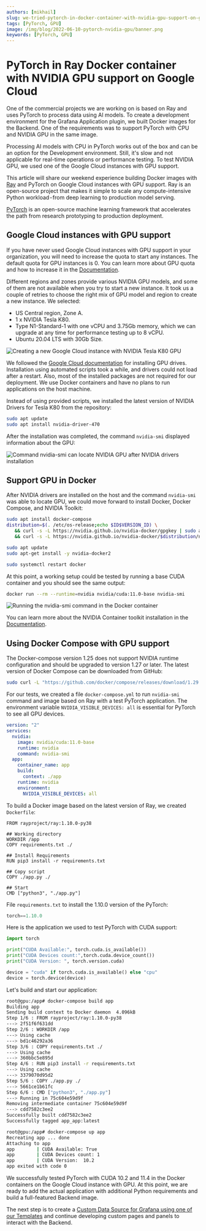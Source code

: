 ```yaml
---
authors: [mikhail]
slug: we-tried-pytorch-in-docker-container-with-nvidia-gpu-support-on-google-cloud-5e30c49d9864
tags: [PyTorch, GPU]
image: /img/blog/2022-06-10-pytorch-nvidia-gpu/banner.png
keywords: [PyTorch, GPU]
---
```


# PyTorch in Ray Docker container with NVIDIA GPU support on Google Cloud

One of the commercial projects we are working on is based on Ray and uses PyTorch to process data using AI models. To create a development environment for the Grafana Application plugin, we built Docker images for the Backend. One of the requirements was to support PyTorch with CPU and NVIDIA GPU in the same image.

<!--truncate-->

Processing AI models with CPU in PyTorch works out of the box and can be an option for the Development environment. Still, it's slow and not applicable for real-time operations or performance testing. To test NVIDIA GPU, we used one of the Google Cloud instances with GPU support.

This article will share our weekend experience building Docker images with [Ray](https://www.ray.io/) and PyTorch on Google Cloud instances with GPU support. Ray is an open-source project that makes it simple to scale any compute-intensive Python workload - from deep learning to production model serving.

[PyTorch](https://pytorch.org/) is an open-source machine learning framework that accelerates the path from research prototyping to production deployment.

## Google Cloud instances with GPU support

If you have never used Google Cloud instances with GPU support in your organization, you will need to increase the quota to start any instances. The default quota for GPU instances is 0. You can learn more about GPU quota and how to increase it in the [Documentation](https://cloud.google.com/compute/resource-usage#gpu_quota).

Different regions and zones provide various NVIDIA GPU models, and some of them are not available when you try to start a new instance. It took us a couple of retries to choose the right mix of GPU model and region to create a new instance. We selected:

- US Central region, Zone A.
- 1 x NVIDIA Tesla K80.
- Type N1-Standard-1 with one vCPU and 3.75Gb memory, which we can upgrade at any time for performance testing up to 8 vCPU.
- Ubuntu 20.04 LTS with 30Gb Size.

![Creating a new Google Cloud instance with NVIDIA Tesla K80 GPU](configuration.png)

We followed the [Google Cloud documentation](https://cloud.google.com/compute/docs/gpus/install-drivers-gpu#verify-windows) for installing GPU drives. Installation using automated scripts took a while, and drivers could not load after a restart. Also, most of the installed packages are not required for our deployment. We use Docker containers and have no plans to run applications on the host machine.

Instead of using provided scripts, we installed the latest version of NVIDIA Drivers for Tesla K80 from the repository:
```sh
sudo apt update
sudo apt install nvidia-driver-470
```

After the installation was completed, the command `nvidia-smi` displayed information about the GPU:

![Command `nvidia-smi` can locate NVIDIA GPU after NVIDIA drivers installation](nvidia-smi.png)

## Support GPU in Docker

After NVIDIA drivers are installed on the host and the command `nvidia-smi` was able to locate GPU, we could move forward to install Docker, Docker Compose, and NVIDIA Toolkit:

```sh
sudo apt install docker-compose
distribution=$(. /etc/os-release;echo $ID$VERSION_ID) \
   && curl -s -L https://nvidia.github.io/nvidia-docker/gpgkey | sudo apt-key add - \
   && curl -s -L https://nvidia.github.io/nvidia-docker/$distribution/nvidia-docker.list | sudo tee /etc/apt/sources.list.d/nvidia-docker.list

sudo apt update
sudo apt-get install -y nvidia-docker2

sudo systemctl restart docker
```

At this point, a working setup could be tested by running a base CUDA container and you should see the same output:

```sh
docker run --rm --runtime=nvidia nvidia/cuda:11.0-base nvidia-smi
```

![Running the `nvidia-smi` command in the Docker container](docker.png)

You can learn more about the NVIDIA Container toolkit installation in the [Documentation](https://docs.nvidia.com/datacenter/cloud-native/container-toolkit/install-guide.html).

## Using Docker Compose with GPU support

The Docker-compose version 1.25 does not support NVIDIA runtime configuration and should be upgraded to version 1.27 or later. The latest version of Docker Compose can be downloaded from GitHub:

```sh
sudo curl -L "https://github.com/docker/compose/releases/download/1.29.2/docker-compose-$(uname -s)-$(uname -m)" -o /usr/local/bin/docker-compose
```

For our tests, we created a file `docker-compose.yml` to run `nvidia-smi` command and image based on Ray with a test PyTorch application. The environment variable `NVIDIA_VISIBLE_DEVICES: all` is essential for PyTorch to see all GPU devices.

```yaml
version: "2"
services:
  nvidia:
    image: nvidia/cuda:11.0-base
    runtime: nvidia
    command: nvidia-smi
  app:
    container_name: app
    build:
      context: ./app
    runtime: nvidia
    environment:
      NVIDIA_VISIBLE_DEVICES: all
```

To build a Docker image based on the latest version of Ray, we created `Dockerfile`:

```docker
FROM rayproject/ray:1.10.0-py38

## Working directory
WORKDIR /app
COPY requirements.txt ./

## Install Requirements
RUN pip3 install -r requirements.txt

## Copy script
COPY ./app.py ./

## Start
CMD ["python3", "./app.py"]
```

File `requirements.txt` to install the 1.10.0 version of the PyTorch:

```python
torch==1.10.0
```

Here is the application we used to test PyTorch with CUDA support:

```python
import torch

print("CUDA Available:", torch.cuda.is_available())
print("CUDA Devices count:",torch.cuda.device_count())
print("CUDA Version: ", torch.version.cuda)

device = "cuda" if torch.cuda.is_available() else "cpu"
device = torch.device(device)
```

Let's build and start our application:

```sh
root@gpu:/app# docker-compose build app
Building app
Sending build context to Docker daemon  4.096kB
Step 1/6 : FROM rayproject/ray:1.10.0-py38
---> 2f51f6f631dd
Step 2/6 : WORKDIR /app
---> Using cache
---> bd1c46292a36
Step 3/6 : COPY requirements.txt ./
---> Using cache
---> 360bbc5e895d
Step 4/6 : RUN pip3 install -r requirements.txt
---> Using cache
---> 3379070d95d2
Step 5/6 : COPY ./app.py ./
---> 5661ce1b61fc
Step 6/6 : CMD ["python3", "./app.py"]
---> Running in 75c604e59d9f
Removing intermediate container 75c604e59d9f
---> cdd7582c3ee2
Successfully built cdd7582c3ee2
Successfully tagged app_app:latest

root@gpu:/app# docker-compose up app
Recreating app ... done
Attaching to app
app        | CUDA Available: True
app        | CUDA Devices count: 1
app        | CUDA Version:  10.2
app exited with code 0
```

We successfully tested PyTorch with CUDA 10.2 and 11.4 in the Docker containers on the Google Cloud instance with GPU. At this point, we are ready to add the actual application with additional Python requirements and build a full-featured Backend image.

The next step is to create a [Custom Data Source for Grafana using one of our Templates](/plugins/grafana) and continue developing custom pages and panels to interact with the Backend.
